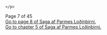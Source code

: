 <p>  

    </p>


Page 7 of 45 <br/>
[Go to page 8 of Saga af Parmes Loðinbirni.](https://baekur-online.github.io/jon-bjarnason-online/saga-af-parmes-lodinbirni-page-08.html) <br/>
[Go to chapter 5 of Saga af Parmes Loðinbirni.](https://baekur-online.github.io/jon-bjarnason-online/saga-af-parmes-lodinbirni-page-09.html#5-kap)
